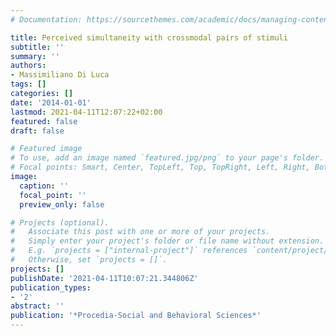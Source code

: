 ```yaml
---
# Documentation: https://sourcethemes.com/academic/docs/managing-content/

title: Perceived simultaneity with crossmodal pairs of stimuli
subtitle: ''
summary: ''
authors:
- Massimiliano Di Luca
tags: []
categories: []
date: '2014-01-01'
lastmod: 2021-04-11T12:07:22+02:00
featured: false
draft: false

# Featured image
# To use, add an image named `featured.jpg/png` to your page's folder.
# Focal points: Smart, Center, TopLeft, Top, TopRight, Left, Right, BottomLeft, Bottom, BottomRight.
image:
  caption: ''
  focal_point: ''
  preview_only: false

# Projects (optional).
#   Associate this post with one or more of your projects.
#   Simply enter your project's folder or file name without extension.
#   E.g. `projects = ["internal-project"]` references `content/project/deep-learning/index.md`.
#   Otherwise, set `projects = []`.
projects: []
publishDate: '2021-04-11T10:07:21.344806Z'
publication_types:
- '2'
abstract: ''
publication: '*Procedia-Social and Behavioral Sciences*'
---
```

